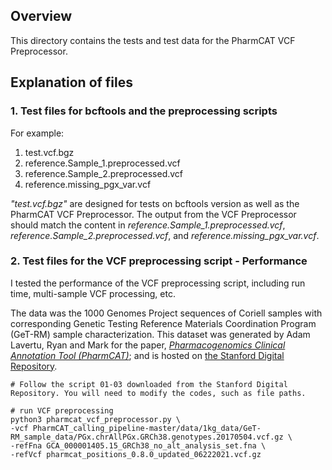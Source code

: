 ## Overview

This directory contains the tests and test data for the PharmCAT VCF Preprocessor.

## Explanation of files

### 1. Test files for bcftools and the preprocessing scripts

For example:

1. test.vcf.bgz
2. reference.Sample_1.preprocessed.vcf
3. reference.Sample_2.preprocessed.vcf
4. reference.missing_pgx_var.vcf

_"test.vcf.bgz"_ are designed for tests on bcftools version as well as the PharmCAT VCF Preprocessor. The output from the VCF Preprocessor should match the content in *reference.Sample_1.preprocessed.vcf*, *reference.Sample_2.preprocessed.vcf*, and *reference.missing_pgx_var.vcf*.

### 2. Test files for the VCF preprocessing script - Performance

I tested the performance of the VCF preprocessing script, including run time, multi-sample VCF processing, etc.

The data was the 1000 Genomes Project sequences of Coriell samples with corresponding Genetic Testing Reference Materials Coordination Program (GeT-RM) sample characterization. This dataset was generated by Adam Lavertu, Ryan and Mark for the paper, [_Pharmacogenomics Clinical Annotation Tool (PharmCAT)_](https://doi.org/10.1002/cpt.1568); and is hosted on [the Stanford Digital Repository](https://purl.stanford.edu/rd572fp2219).

```
# Follow the script 01-03 downloaded from the Stanford Digital Repository. You will need to modify the codes, such as file paths.

# run VCF preprocessing
python3 pharmcat_vcf_preprocessor.py \
-vcf PharmCAT_calling_pipeline-master/data/1kg_data/GeT-RM_sample_data/PGx.chrAllPGx.GRCh38.genotypes.20170504.vcf.gz \
-refFna GCA_000001405.15_GRCh38_no_alt_analysis_set.fna \
-refVcf pharmcat_positions_0.8.0_updated_06222021.vcf.gz
```



